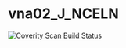 # vna02_J_NCELN
<a href="https://scan.coverity.com/projects/wendyzhang1121-vna02_j_nceln">
  <img alt="Coverity Scan Build Status"
       src="https://scan.coverity.com/projects/9638/badge.svg"/>
</a>
